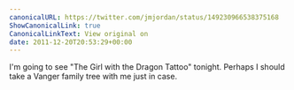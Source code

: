 ```yaml
---
canonicalURL: https://twitter.com/jmjordan/status/149230966538375168
ShowCanonicalLink: true
CanonicalLinkText: View original on
date: 2011-12-20T20:53:29+00:00
---
```

I'm going to see "The Girl with the Dragon Tattoo" tonight. Perhaps I should take a Vanger family tree with me just in case.